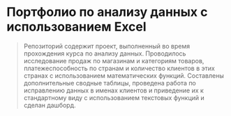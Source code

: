 # Портфолио по анализу данных с использованием Excel
> Репозиторий содержит проект, выполненный во время прохождения курса по анализу данных. Проводилось исследование продаж по магазинам и категориям товаров, платежеспособность по странам и количество клиентов в этих странах с использованием математических функций. Составлены дополнительные сводные таблицы, проведена работа по исправлению данных в именах клиентов и приведение их к стандартному виду с использованием текстовых функций и сделан дашборд.

